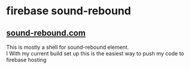 # firebase sound-rebound

## [sound-rebound.com](sound-rebound.com)

This is mostly a shell for sound-rebound element.  
I With my current build set up this is the easiest way to 
push my code to firebase hosting


